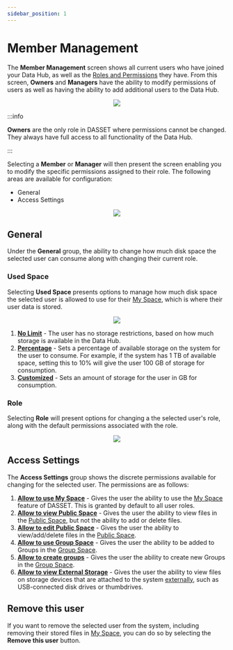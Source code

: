 ```yaml
---
sidebar_position: 1
---
```


# Member Management
The **Member Management** screen shows all current users who have joined your Data Hub, as well as the [Roles and Permissions](../../concepts/roles-permissions.md) they have.  From this screen, **Owners** and **Managers** have the ability to modify permissions of users as well as having the ability to add additional users to the Data Hub.

<p align="center">
<img src={require("./settings-member-management-home.png").default} style={{transform:'scale(1.0)'}} />
</p>

:::info

**Owners** are the only role in DASSET where permissions cannot be changed.  They always have full access to all functionality of the Data Hub.

:::

Selecting a **Member** or **Manager** will then present the screen enabling you to modify the specific permissions assigned to their role.  The following areas are available for configuration:

- General
- Access Settings

<p align="center">
<img src={require("./settings-member-management-member-details.png").default} style={{transform:'scale(1.00)'}} />
</p>

## General
Under the **General** group, the ability to change how much disk space the selected user can consume along with changing their current role.

### Used Space
Selecting **Used Space** presents options to manage how much disk space the selected user is allowed to use for their [My Space](../../concepts/spaces.md), which is where their user data is stored.

<p align="center">
<img src={require("./settings-member-management-used-space.png").default} style={{transform:'scale(1.00)'}} />
</p>

1. **<u>No Limit</u>** - The user has no storage restrictions, based on how much storage is available in the Data Hub.
2. **<u>Percentage</u>** - Sets a percentage of available storage on the system for the user to consume.  For example, if the system has 1 TB of available space, setting this to 10% will give the user 100 GB of storage for consumption.
3. **<u>Customized</u>** - Sets an amount of storage for the user in GB for consumption.

### Role
Selecting **Role** will present options for changing a the selected user's role, along with the default permissions associated with the role.

<p align="center">
<img src={require("./settings-member-management-role.png").default} style={{transform:'scale(1.00)'}} />
</p>

## Access Settings
The **Access Settings** group shows the discrete permissions available for changing for the selected user.  The permissions are as follows:

1. **<u>Allow to use My Space</u>** - Gives the user the ability to use the [My Space](../../concepts/spaces.md) feature of DASSET.  This is granted by default to all user roles.
2. **<u>Allow to view Public Space</u>** - Gives the user the ability to view files in the [Public Space](../../concepts/spaces.md), but not the ability to add or delete files.
3. **<u>Allow to edit Public Space</u>** - Gives the user the ability to view/add/delete files in the [Public Space](../../concepts/spaces.md).
4. **<u>Allow to use Group Space</u>** - Gives the user the ability to be added to Groups in the [Group Space](../../concepts/spaces.md).
5. **<u>Allow to create groups</u>** - Gives the user the ability to create new Groups in the [Group Space](../../concepts/spaces.md).
6. **<u>Allow to view External Storage</u>** - Gives the user the ability to view files on storage devices that are attached to the system [externally](../../features/apps/external-storage.md), such as USB-connected disk drives or thumbdrives.

## Remove this user
If you want to remove the selected user from the system, including removing their stored files in [My Space](../../concepts/spaces.md), you can do so by selecting the **Remove this user** button.  